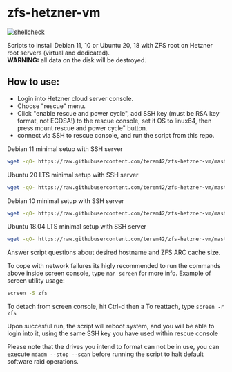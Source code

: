 # zfs-hetzner-vm

[![shellcheck](https://github.com/terem42/zfs-hetzner-vm/actions/workflows/shellcheck.yml/badge.svg)](https://github.com/terem42/zfs-hetzner-vm/actions/workflows/shellcheck.yml)

Scripts to install Debian 11, 10 or Ubuntu 20, 18 with ZFS root on Hetzner root servers (virtual and dedicated).<br/>
__WARNING:__ all data on the disk will be destroyed.

## How to use:

* Login into Hetzner cloud server console.
* Choose "rescue" menu.
* Click "enable rescue and power cycle",  add SSH key (must be RSA key format, not ECDSA!) to the rescue console, set it OS to linux64, then press mount rescue and power cycle" button.
* connect via SSH to rescue console, and run the script from this repo.

Debian 11 minimal setup with SSH server

````bash
wget -qO- https://raw.githubusercontent.com/terem42/zfs-hetzner-vm/master/hetzner-debian11-zfs-setup.sh | bash -
````

Ubuntu 20 LTS minimal setup with SSH server

````bash
wget -qO- https://raw.githubusercontent.com/terem42/zfs-hetzner-vm/master/hetzner-ubuntu20-zfs-setup.sh | bash -
````

Debian 10 minimal setup with SSH server

````bash
wget -qO- https://raw.githubusercontent.com/terem42/zfs-hetzner-vm/master/hetzner-debian10-zfs-setup.sh | bash -
````

Ubuntu 18.04 LTS minimal setup with SSH server

````bash
wget -qO- https://raw.githubusercontent.com/terem42/zfs-hetzner-vm/master/hetzner-ubuntu18-zfs-setup.sh | bash -
````

Answer script questions about desired hostname and ZFS ARC cache size.

To cope with network failures its higly recommended to run the commands above inside screen console, type `man screen` for more info.
Example of screen utility usage:

````bash
screen -S zfs
````
To detach from screen console, hit Ctrl-d then a
To reattach, type `screen -r zfs`

Upon succesful run, the script will reboot system, and you will be able to login into it, using the same SSH key you have used within rescue console

Please note that the drives you intend to format can not be in use,
you can execute `mdadm --stop --scan` before running the script to halt default software raid operations.
